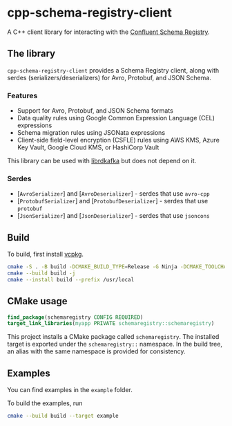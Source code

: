# cpp-schema-registry-client

A C++ client library for interacting with the
[Confluent Schema Registry](https://github.com/confluentinc/schema-registry).

## The library

`cpp-schema-registry-client` provides a Schema Registry client, along with serdes (serializers/deserializers) for
Avro, Protobuf, and JSON Schema.

### Features

- Support for Avro, Protobuf, and JSON Schema formats
- Data quality rules using Google Common Expression Language (CEL) expressions
- Schema migration rules using JSONata expressions
- Client-side field-level encryption (CSFLE) rules using AWS KMS, Azure Key Vault, Google Cloud KMS, or HashiCorp Vault

This library can be used with [librdkafka](https://github.com/confluentinc/librdkafka) but does not depend on it.

### Serdes

- [`AvroSerializer`] and [`AvroDeserializer`] - serdes that use `avro-cpp`
- [`ProtobufSerializer`] and [`ProtobufDeserializer`] - serdes that use `protobuf`
- [`JsonSerializer`] and [`JsonDeserializer`] - serdes that use `jsoncons`


## Build

To build, first install [vcpkg](https://github.com/microsoft/vcpkg).

```sh
cmake -S . -B build -DCMAKE_BUILD_TYPE=Release -G Ninja -DCMAKE_TOOLCHAIN_FILE="${VCPKG_ROOT}/scripts/buildsystems/vcpkg.cmake"
cmake --build build -j
cmake --install build --prefix /usr/local
```

## CMake usage

```cmake
find_package(schemaregistry CONFIG REQUIRED)
target_link_libraries(myapp PRIVATE schemaregistry::schemaregistry)
```

This project installs a CMake package called `schemaregistry`. The installed target is exported under the `schemaregistry::` namespace. In the build tree, an alias with the same namespace is provided for consistency.

## Examples

You can find examples in the `example` folder.

To build the examples, run

```sh
cmake --build build --target example
```
